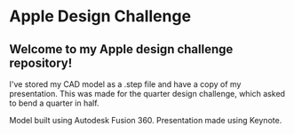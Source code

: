 # Apple Design Challenge
## Welcome to my Apple design challenge repository!

I've stored my CAD model as a .step file and have a copy of my presentation. This was made for the quarter design challenge, which asked to bend a quarter in half.

Model built using Autodesk Fusion 360. Presentation made using Keynote.
